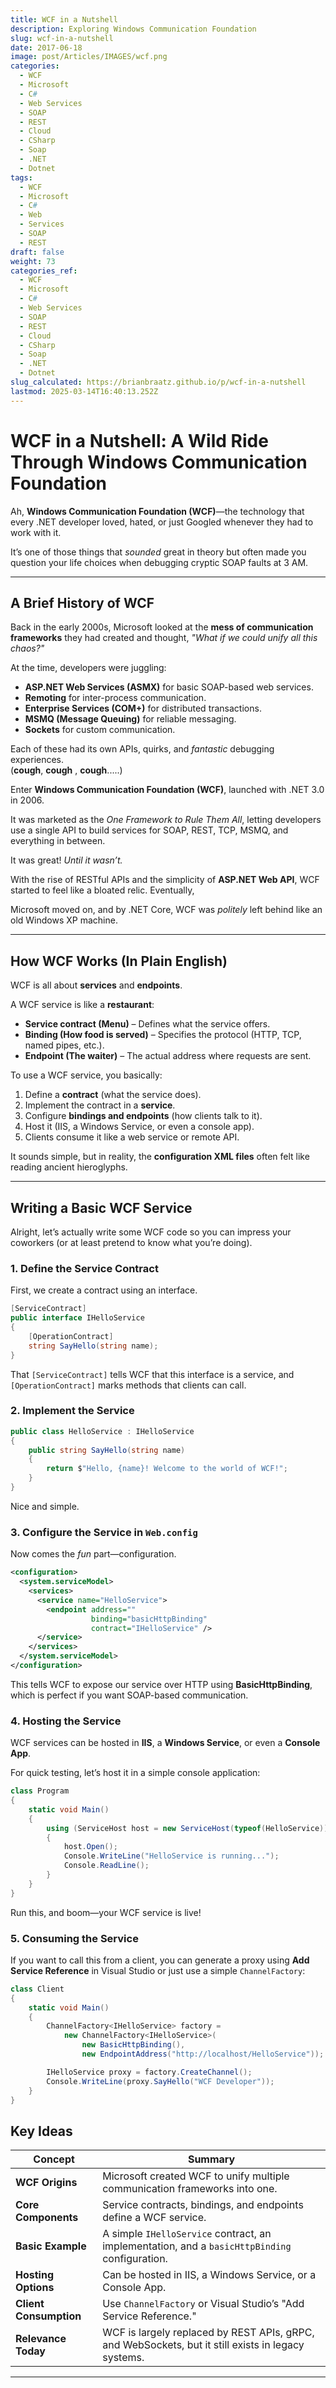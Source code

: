 ```yaml
---
title: WCF in a Nutshell
description: Exploring Windows Communication Foundation
slug: wcf-in-a-nutshell
date: 2017-06-18
image: post/Articles/IMAGES/wcf.png
categories:
  - WCF
  - Microsoft
  - C#
  - Web Services
  - SOAP
  - REST
  - Cloud
  - CSharp
  - Soap
  - .NET
  - Dotnet
tags:
  - WCF
  - Microsoft
  - C#
  - Web
  - Services
  - SOAP
  - REST
draft: false
weight: 73
categories_ref:
  - WCF
  - Microsoft
  - C#
  - Web Services
  - SOAP
  - REST
  - Cloud
  - CSharp
  - Soap
  - .NET
  - Dotnet
slug_calculated: https://brianbraatz.github.io/p/wcf-in-a-nutshell
lastmod: 2025-03-14T16:40:13.252Z
---
```

# WCF in a Nutshell: A Wild Ride Through Windows Communication Foundation

Ah, **Windows Communication Foundation (WCF)**—the technology that every .NET developer loved, hated, or just Googled whenever they had to work with it.

It’s one of those things that *sounded* great in theory but often made you question your life choices when debugging cryptic SOAP faults at 3 AM.

<!-- 
Let’s take a journey through WCF—where it came from, why it exists, and how to actually make it work without losing your sanity.
-->

***

## A Brief History of WCF

Back in the early 2000s, Microsoft looked at the **mess of communication frameworks** they had created and thought, *"What if we could unify all this chaos?"*

At the time, developers were juggling:

* **ASP.NET Web Services (ASMX)** for basic SOAP-based web services.
* **Remoting** for inter-process communication.
* **Enterprise Services (COM+)** for distributed transactions.
* **MSMQ (Message Queuing)** for reliable messaging.
* **Sockets** for custom communication.

Each of these had its own APIs, quirks, and *fantastic* debugging experiences.\
(**cough**, **cough** , **cough**.....)

Enter **Windows Communication Foundation (WCF)**, launched with .NET 3.0 in 2006.

It was marketed as the *One Framework to Rule Them All*, letting developers use a single API to build services for SOAP, REST, TCP, MSMQ, and everything in between.

It was great! *Until it wasn’t.*

With the rise of RESTful APIs and the simplicity of **ASP.NET Web API**, WCF started to feel like a bloated relic. Eventually,

Microsoft moved on, and by .NET Core, WCF was *politely* left behind like an old Windows XP machine.

***

## How WCF Works (In Plain English)

WCF is all about **services** and **endpoints**.

A WCF service is like a **restaurant**:

* **Service contract (Menu)** – Defines what the service offers.
* **Binding (How food is served)** – Specifies the protocol (HTTP, TCP, named pipes, etc.).
* **Endpoint (The waiter)** – The actual address where requests are sent.

To use a WCF service, you basically:

1. Define a **contract** (what the service does).
2. Implement the contract in a **service**.
3. Configure **bindings and endpoints** (how clients talk to it).
4. Host it (IIS, a Windows Service, or even a console app).
5. Clients consume it like a web service or remote API.

It sounds simple, but in reality, the **configuration XML files** often felt like reading ancient hieroglyphs.

***

## Writing a Basic WCF Service

Alright, let’s actually write some WCF code so you can impress your coworkers (or at least pretend to know what you’re doing).

### 1. Define the Service Contract

First, we create a contract using an interface.

```csharp
[ServiceContract]
public interface IHelloService
{
    [OperationContract]
    string SayHello(string name);
}
```

That `[ServiceContract]` tells WCF that this interface is a service, and `[OperationContract]` marks methods that clients can call.

### 2. Implement the Service

```csharp
public class HelloService : IHelloService
{
    public string SayHello(string name)
    {
        return $"Hello, {name}! Welcome to the world of WCF!";
    }
}
```

Nice and simple.

### 3. Configure the Service in `Web.config`

Now comes the *fun* part—configuration.

```xml
<configuration>
  <system.serviceModel>
    <services>
      <service name="HelloService">
        <endpoint address="" 
                  binding="basicHttpBinding" 
                  contract="IHelloService" />
      </service>
    </services>
  </system.serviceModel>
</configuration>
```

This tells WCF to expose our service over HTTP using **BasicHttpBinding**, which is perfect if you want SOAP-based communication.

### 4. Hosting the Service

WCF services can be hosted in **IIS**, a **Windows Service**, or even a **Console App**.

For quick testing, let’s host it in a simple console application:

```csharp
class Program
{
    static void Main()
    {
        using (ServiceHost host = new ServiceHost(typeof(HelloService)))
        {
            host.Open();
            Console.WriteLine("HelloService is running...");
            Console.ReadLine();
        }
    }
}
```

Run this, and boom—your WCF service is live!

### 5. Consuming the Service

If you want to call this from a client, you can generate a proxy using **Add Service Reference** in Visual Studio or just use a simple `ChannelFactory`:

```csharp
class Client
{
    static void Main()
    {
        ChannelFactory<IHelloService> factory = 
            new ChannelFactory<IHelloService>(
                new BasicHttpBinding(), 
                new EndpointAddress("http://localhost/HelloService"));

        IHelloService proxy = factory.CreateChannel();
        Console.WriteLine(proxy.SayHello("WCF Developer"));
    }
}
```

<!-- 
Congratulations! You just built and consumed a WCF service.

Now, take a deep breath and enjoy your hard-earned knowledge.

---

## Is WCF Still Relevant in 2025?

Honestly? **Not really.**

Most new projects use **gRPC, REST APIs with ASP.NET Core, or GraphQL**.

But WCF still lurks in the dark corners of many enterprises, and knowing how to work with it can make you the hero who maintains a **critical legacy system** (or at least the one who keeps getting called when it breaks).

So if you ever find yourself working on a WCF service, remember: *You’re not alone. We’ve all been there.*

And if all else fails? Just blame the XML configuration.

---
-->

## Key Ideas

| Concept                | Summary                                                                                            |
| ---------------------- | -------------------------------------------------------------------------------------------------- |
| **WCF Origins**        | Microsoft created WCF to unify multiple communication frameworks into one.                         |
| **Core Components**    | Service contracts, bindings, and endpoints define a WCF service.                                   |
| **Basic Example**      | A simple `IHelloService` contract, an implementation, and a `basicHttpBinding` configuration.      |
| **Hosting Options**    | Can be hosted in IIS, a Windows Service, or a Console App.                                         |
| **Client Consumption** | Use `ChannelFactory` or Visual Studio’s "Add Service Reference."                                   |
| **Relevance Today**    | WCF is largely replaced by REST APIs, gRPC, and WebSockets, but it still exists in legacy systems. |

***
